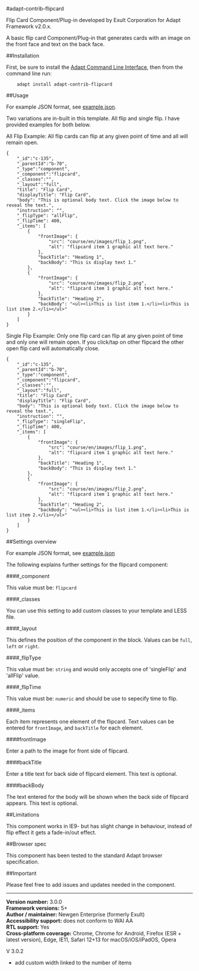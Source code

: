 #adapt-contrib-flipcard

Flip Card Component/Plug-in developed by Exult Corporation for Adapt Framework v2.0.x.

A basic flip card Component/Plug-in that generates cards with an image on the front face and text on the back face.

##Installation

First, be sure to install the [Adapt Command Line Interface](https://github.com/adaptlearning/adapt-cli), then from the command line run:

		adapt install adapt-contrib-flipcard

##Usage

For example JSON format, see [example.json](https://github.com/ExultCorp/adapt-contrib-flipcard/blob/master/example.json).

Two variations are in-built in this template. All flip and single flip. I have provided examples for both below.

All Flip Example: All flip cards can flip at any given point of time and all will remain open.

	{
		"_id":"c-135",
		"_parentId":"b-70",
		"_type":"component",
		"_component":"flipcard",
		"_classes":"",
		"_layout":"full",
		"title": "Flip Card",
		"displayTitle": "Flip Card",
		"body": "This is optional body text. Click the image below to reveal the text.",
		"instruction": "",
		"_flipType": "allFlip",
		"_flipTime": 400,
		"_items": [
			{
				"frontImage": {
					"src": "course/en/images/flip_1.png",
					"alt": "flipcard item 1 graphic alt text here."
				},
				"backTitle": "Heading 1",
				"backBody": "This is display text 1."
			},
			{
				"frontImage": {
					"src": "course/en/images/flip_2.png",
					"alt": "flipcard item 1 graphic alt text here."
				},
				"backTitle": "Heading 2",
				"backBody": "<ul><li>This is list item 1.</li><li>This is list item 2.</li></ul>"
			}
		]
	}

Single Flip Example: Only one flip card can flip at any given point of time and only one will remain open. If you click/tap on other flipcard the other open flip card will automatically close.

	{
	 	"_id":"c-135",
	 	"_parentId":"b-70",
	 	"_type":"component",
	 	"_component":"flipcard",
	 	"_classes":"",
	 	"_layout":"full",
	 	"title": "Flip Card",
	 	"displayTitle": "Flip Card",
	 	"body": "This is optional body text. Click the image below to reveal the text.",
	 	"instruction": "",
	 	"_flipType": "singleFlip",
	 	"_flipTime": 400,
	 	"_items": [
			{
				"frontImage": {
					"src": "course/en/images/flip_1.png",
					"alt": "flipcard item 1 graphic alt text here."
				},
				"backTitle": "Heading 1",
				"backBody": "This is display text 1."
			},
			{
				"frontImage": {
					"src": "course/en/images/flip_2.png",
					"alt": "flipcard item 1 graphic alt text here."
				},
				"backTitle": "Heading 2",
				"backBody": "<ul><li>This is list item 1.</li><li>This is list item 2.</li></ul>"
			}
		]
	}

##Settings overview

For example JSON format, see [example.json](https://github.com/ExultCorp/adapt-contrib-flipcard/blob/master/example.json)

The following explains further settings for the flipcard component:

####_component

This value must be: `flipcard`

####_classes

You can use this setting to add custom classes to your template and LESS file.

####_layout

This defines the position of the component in the block. Values can be `full`, `left` or `right`.

####_flipType

This value must be: `string` and would only accepts one of 'singleFlip' and 'allFlip' value.

####_flipTime

This value must be: `numeric` and should be use to sepecify time to flip.

####_items

Each item represents one element of the flipcard. Text values can be entered for `frontImage`, and `backTitle` for each element.

####frontImage

Enter a path to the image for front side of flipcard.

####backTitle

Enter a title text for back side of flipcard element. This text is optional.

####backBody

The text entered for the body will be shown when the back side of flipcard appears. This text is optional.

##Limitations

This component works in IE9- but has slight change in behaviour, instead of flip effect it gets a fade-in/out effect.

##Browser spec

This component has been tested to the standard Adapt browser specification.

##Important

Please feel free to add issues and updates needed in the component.  

----------------------------

**Version number:**  3.0.0   
**Framework versions:** 5+  
**Author / maintainer:** Newgen Enterprise (formerly Exult)  
**Accessibility support:** does not conform to WAI AA  
**RTL support:** Yes  
**Cross-platform coverage:** Chrome, Chrome for Android, Firefox (ESR + latest version), Edge, IE11, Safari 12+13 for macOS/iOS/iPadOS, Opera  


V 3.0.2
- add custom width linked to the number of items
